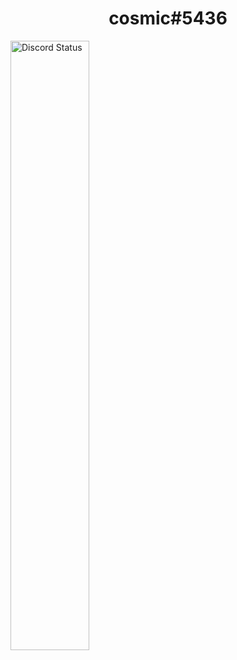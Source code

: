 <div align="center">
  <h1>cosmic#5436</h1>
</div>
<a href="https://discord.com/users/508662064063971348" target="_blank">
	<img width="50%" alt="Discord Status" src="https://lanyard.cnrad.dev/api/508662064063971348?bg=1f1f1f&borderRadius=5px">
</a>
